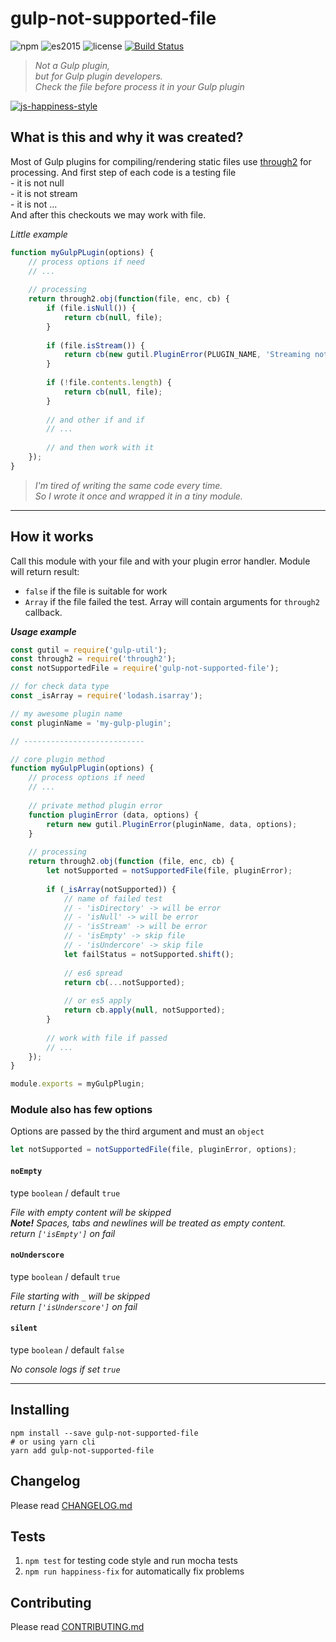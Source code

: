 # gulp-not-supported-file

![npm](https://img.shields.io/badge/node-6.3.1-yellow.svg)
![es2015](https://img.shields.io/badge/ECMAScript-2015_(ES6)-blue.svg)
![license](https://img.shields.io/badge/License-MIT-blue.svg)
[![Build Status](https://travis-ci.org/dutchenkoOleg/gulp-not-supported-file.svg?branch=master)](https://travis-ci.org/dutchenkoOleg/gulp-not-supported-file)

> _Not a Gulp plugin,_  
> _but for Gulp plugin developers._  
> _Check the file before process it in your Gulp plugin_

[![js-happiness-style](https://cdn.rawgit.com/JedWatson/happiness/master/badge.svg)](https://github.com/JedWatson/happiness)

## What is this and why it was created?

Most of Gulp plugins for compiling/rendering static files use [through2](https://www.npmjs.com/package/through2) for processing. And first step of each code is a testing file  
\- it is not null  
\- it is not stream  
\- it is not ...  
And after this checkouts we may work with file.

_Little example_

```js
function myGulpPLugin(options) {
	// process options if need
	// ...
	
	// processing
	return through2.obj(function(file, enc, cb) {
		if (file.isNull()) {
			return cb(null, file);
		}
		
		if (file.isStream()) {
			return cb(new gutil.PluginError(PLUGIN_NAME, 'Streaming not supported'));
		}
		
		if (!file.contents.length) {
			return cb(null, file);
		}
		
		// and other if and if
		// ...
		
		// and then work with it
	});
}
```

> _I'm tired of writing the same code every time._  
> _So I wrote it once and wrapped it in a tiny module._

---

## How it works

Call this module with your file and with your plugin error handler. Module will return result:

- `false` if the file is suitable for work
- `Array` if the file failed the test. Array will contain arguments for `through2` callback.

***Usage example***

```js
const gutil = require('gulp-util');
const through2 = require('through2');
const notSupportedFile = require('gulp-not-supported-file');

// for check data type
const _isArray = require('lodash.isarray');

// my awesome plugin name
const pluginName = 'my-gulp-plugin';

// ---------------------------

// core plugin method
function myGulpPlugin(options) {
	// process options if need
	// ...
	
	// private method plugin error
	function pluginError (data, options) {
		return new gutil.PluginError(pluginName, data, options);
	}
	
	// processing
	return through2.obj(function (file, enc, cb) {
		let notSupported = notSupportedFile(file, pluginError);
		
		if (_isArray(notSupported)) {
			// name of failed test
			// - 'isDirectory' -> will be error
			// - 'isNull' -> will be error
			// - 'isStream' -> will be error
			// - 'isEmpty' -> skip file
			// - 'isUndercore' -> skip file
			let failStatus = notSupported.shift();
			
			// es6 spread
			return cb(...notSupported);
			
			// or es5 apply
			return cb.apply(null, notSupported);
		}
		
		// work with file if passed
		// ...
	});
}

module.exports = myGulpPlugin;

```

### Module also has few options

Options are passed by the third argument and must an `object`

```js
let notSupported = notSupportedFile(file, pluginError, options);
```


#### `noEmpty`

type `boolean` /
default `true`

_File with empty content will be skipped_  
_**Note!** Spaces, tabs and newlines will be treated as empty content._  
_return `['isEmpty']` on fail_


#### `noUnderscore`

type `boolean` /
default `true`

_File starting with `_` will be skipped_  
_return `['isUnderscore']` on fail_


#### `silent`

type `boolean` /
default `false`

_No console logs if set `true`_

---

## Installing

```shell
npm install --save gulp-not-supported-file
# or using yarn cli
yarn add gulp-not-supported-file
```

## Changelog

Please read [CHANGELOG.md](https://github.com/dutchenkoOleg/gulp-not-supported-file/blob/master/CHANGELOG.md)

## Tests

1. `npm test` for testing code style and run mocha tests
1. `npm run happiness-fix` for automatically fix problems 

## Contributing

Please read [CONTRIBUTING.md](https://github.com/dutchenkoOleg/gulp-not-supported-file/blob/master/CONTRIBUTING.md)
